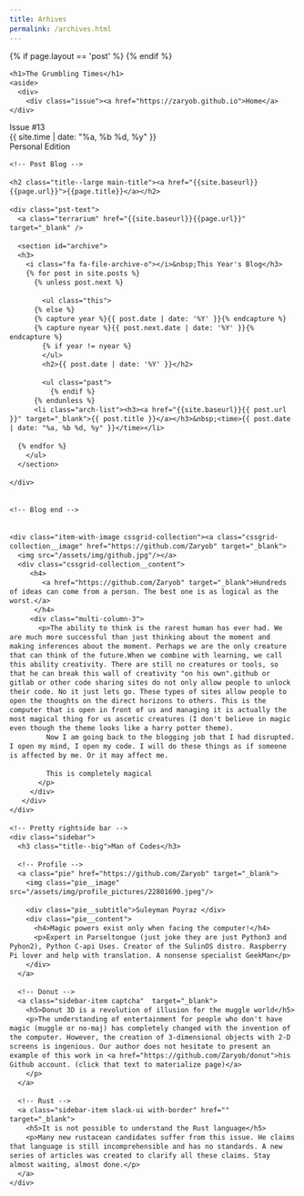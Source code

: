 ```yaml
---
title: Arhives
permalink: /archives.html
---
```



<html lang="en" >
<head>
  <meta charset="UTF-8">
  <title>The Grumbling Times - {{page.title}}</title>
  <link href="https://fonts.googleapis.com/css2?family=EB+Garamond:ital@0;1&family=Playfair+Display+SC:wght@900&family=Playfair+Display:ital,wght@0,800;1,800&family=Manrope:wght@800&display=swap" rel="stylesheet">
  <link rel="stylesheet" href="https://cdnjs.cloudflare.com/ajax/libs/meyer-reset/2.0/reset.min.css">
  <link rel="stylesheet" href="https://cdnjs.cloudflare.com/ajax/libs/font-awesome/4.7.0/css/font-awesome.min.css">
  <link rel='stylesheet' href='https://cdnjs.cloudflare.com/ajax/libs/simple-line-icons/2.4.1/css/simple-line-icons.min.css'>
  <link rel="stylesheet" href="/assets/css/style.css">
  {% if page.layout == 'post' %}
  <link rel="stylesheet" href="/assets/css/syntax-highlighting.css">
  {% endif %}
</head>
<body>

<!-- partial:index.partial.html -->
<div class="main__wrapper">
  <main>
    <!-- Starting of Topside -->

    <h1>The Grumbling Times</h1>
    <aside>
      <div>
        <div class="issue"><a href="https://zaryob.github.io">Home</a></div>
<div class="issue">Issue #13 </div>
        <div class="date">{{ site.time | date: "%a, %b %d, %y" }}</div>
        <div class="edition">Personal Edition</div>
      </div>
    </aside>
    <!-- End of Topside -->

    <!-- Post Blog -->

    <h2 class="title--large main-title"><a href="{{site.baseurl}}{{page.url}}">{{page.title}}</a></h2>

    <div class="pst-text">
      <a class="terrarium" href="{{site.baseurl}}{{page.url}}" target="_blank" />

      <section id="archive">
      <h3>
        <i class="fa fa-file-archive-o"></i>&nbsp;This Year's Blog</h3>
        {% for post in site.posts %}
          {% unless post.next %}

            <ul class="this">
          {% else %}
          {% capture year %}{{ post.date | date: '%Y' }}{% endcapture %}
          {% capture nyear %}{{ post.next.date | date: '%Y' }}{% endcapture %}
            {% if year != nyear %}
            </ul>
            <h2>{{ post.date | date: '%Y' }}</h2>

            <ul class="past">
              {% endif %}
          {% endunless %}
          <li class="arch-list"><h3><a href="{{site.baseurl}}{{ post.url }}" target="_blank">{{ post.title }}</a></h3>&nbsp;<time>{{ post.date | date: "%a, %b %d, %y" }}</time></li>

      {% endfor %}
        </ul>
      </section>

    </div>


    <!-- Blog end -->


    <div class="item-with-image cssgrid-collection"><a class="cssgrid-collection__image" href="https://github.com/Zaryob" target="_blank">
      <img src="/assets/img/github.jpg"/></a>
      <div class="cssgrid-collection__content">
         <h4>
            <a href="https://github.com/Zaryob" target="_blank">Hundreds of ideas can come from a person. The best one is as logical as the worst.</a>
          </h4>
         <div class="multi-column-3">
           <p>The ability to think is the rarest human has ever had. We are much more successful than just thinking about the moment and making inferences about the moment. Perhaps we are the only creature that can think of the future.When we combine with learning, we call this ability creativity. There are still no creatures or tools, so that he can break this wall of creativity "on his own".github or gitlab or other code sharing sites do not only allow people to unlock their code. No it just lets go. These types of sites allow people to open the thoughts on the direct horizons to others. This is the computer that is open in front of us and managing it is actually the most magical thing for us ascetic creatures (I don't believe in magic even though the theme looks like a harry potter theme).
             Now I am going back to the blogging job that I had disrupted. I open my mind, I open my code. I will do these things as if someone is affected by me. Or it may affect me.

             This is completely magical
           </p>
         </div>
       </div>
    </div>

    <!-- Pretty rightside bar -->
    <div class="sidebar">
      <h3 class="title--big">Man of Codes</h3>

      <!-- Profile -->
      <a class="pie" href="https://github.com/Zaryob" target="_blank">
        <img class="pie__image" src="/assets/img/profile_pictures/22801690.jpeg"/>

        <div class="pie__subtitle">Suleyman Poyraz </div>
        <div class="pie__content">
          <h4>Magic powers exist only when facing the computer!</h4>
          <p>Expert in Parseltongue (just joke they are just Python3 and Pyhon2), Python C-api Uses. Creator of the SulinOS distro. Raspberry Pi lover and help with translation. A nonsense specialist GeekMan</p>
        </div>
      </a>

      <!-- Donut -->
      <a class="sidebar-item captcha"  target="_blank">
        <h5>Donut 3D is a revolution of illusion for the muggle world</h5>
        <p>The understanding of entertainment for people who don't have magic (muggle or no-maj) has completely changed with the invention of the computer. However, the creation of 3-dimensional objects with 2-D screens is ingenious. Our author does not hesitate to present an example of this work in <a href="https://github.com/Zaryob/donut">his Github account. (click that text to materialize page)</a>
        </p>
      </a>

      <!-- Rust -->
      <a class="sidebar-item slack-ui with-border" href="" target="_blank">
        <h5>It is not possible to understand the Rust language</h5>
        <p>Many new rustacean candidates suffer from this issue. He claims that language is still incomprehensible and has no standards. A new series of articles was created to clarify all these claims. Stay almost waiting, almost done.</p>
      </a>
    </div>
  </main>
</div>
<!-- partial -->
  <script src='https://cdnjs.cloudflare.com/ajax/libs/jquery/3.3.1/jquery.min.js'></script>
</body>
</html>
